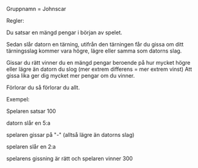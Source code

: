 Gruppnamn = Johnscar

Regler:

Du satsar en mängd pengar i början av spelet. 

Sedan slår datorn en tärning, utifrån den tärningen får du gissa om ditt tärningsslag kommer vara högre, lägre eller samma som datorns slag.

Gissar du rätt vinner du en mängd pengar beroende på hur mycket högre eller lägre än datorn du slog (mer extrem differens = mer extrem vinst) Att gissa lika ger dig mycket mer pengar om du vinner.

Förlorar du så förlorar du allt.

Exempel:

Spelaren satsar 100

datorn slår en 5:a

spelaren gissar på "-" (alltså lägre än datorns slag)

spelaren slår en 2:a

spelarens gissning är rätt och spelaren vinner 300